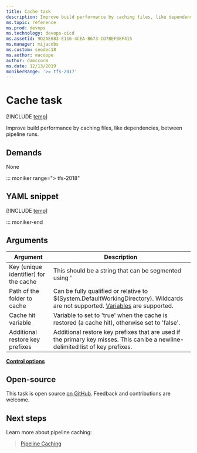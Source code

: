```yaml
---
title: Cache task
description: Improve build performance by caching files, like dependencies, between pipeline runs.
ms.topic: reference
ms.prod: devops
ms.technology: devops-cicd
ms.assetid: 9D2AE683-E116-4CEA-B673-CD7BEFB8F415
ms.manager: mijacobs
ms.custom: seodec18
ms.author: macoope
author: damccorm
ms.date: 12/13/2019
monikerRange: '>= tfs-2017'
---
```


# Cache task

[!INCLUDE [temp](../../_shared/version-tfs-2017-rtm.md)]

Improve build performance by caching files, like dependencies, between pipeline runs.

## Demands

None

::: moniker range="> tfs-2018"

## YAML snippet

[!INCLUDE [temp](../_shared/yaml/cache-v2.md)]

::: moniker-end

## Arguments

| Argument | Description |
|---|---|
| Key (unique identifier) for the cache | This should be a string that can be segmented using '|'. File paths can be absolute or relative to $(System.DefaultWorkingDirectory). |
| Path of the folder to cache | Can be fully qualified or relative to $(System.DefaultWorkingDirectory). Wildcards are not supported. [Variables](https://go.microsoft.com/fwlink/?LinkID=550988) are supported. |
| Cache hit variable | Variable to set to 'true' when the cache is restored (a cache hit), otherwise set to 'false'. |
| Additional restore key prefixes | Additional restore key prefixes that are used if the primary key misses. This can be a newline-delimited list of key prefixes. |

[**Control options**](../../process/tasks.md#controloptions)

## Open-source

This task is open source [on GitHub](https://github.com/Microsoft/azure-pipelines-tasks). Feedback and contributions are welcome.

## Next steps

Learn more about pipeline caching:

> [Pipeline Caching](../../caching/index.md)
